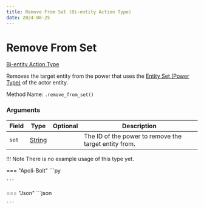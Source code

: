 ```yaml
---
title: Remove From Set (Bi-entity Action Type)
date: 2024-08-25
---
```


# Remove From Set

[Bi-entity Action Type](../bientity_action_types.md)

Removes the target entity from the power that uses the [Entity Set (Power Type)](../power_types/entity_set.md) of the actor entity.

Method Name: `.remove_from_set()`


### Arguments

| Field | Type                              | Optional | Description                                           |
|-------|-----------------------------------|----------|-------------------------------------------------------|
| `set` | [String](../data_types/string.md) |          | The ID of the power to remove the target entity from. | 


!!! Note
    There is no example usage of this type yet.

=== "Apoli-Bolt"
    ```py

    ```
=== "Json"
    ```json
    
    ```